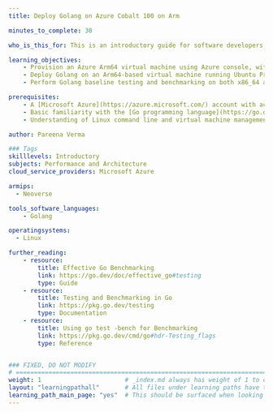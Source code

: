 ```yaml
---
title: Deploy Golang on Azure Cobalt 100 on Arm

minutes_to_complete: 30

who_is_this_for: This is an introductory guide for software developers, DevOps engineers, and cloud architects looking to migrate their Golang (Go) applications from x86_64 to high-performance Arm-based Azure Cobalt 100 virtual machines for improved cost efficiency and performance.

learning_objectives: 
    - Provision an Azure Arm64 virtual machine using Azure console, with Ubuntu Pro 24.04 LTS as the base image
    - Deploy Golang on an Arm64-based virtual machine running Ubuntu Pro 24.04 LTS
    - Perform Golang baseline testing and benchmarking on both x86_64 and Arm64 virtual machines

prerequisites:
    - A [Microsoft Azure](https://azure.microsoft.com/) account with access to Azure Cobalt 100 Arm-based instances (Dpsv6-series)
    - Basic familiarity with the [Go programming language](https://go.dev/) and cloud deployment practices
    - Understanding of Linux command line and virtual machine management

author: Pareena Verma

### Tags
skilllevels: Introductory
subjects: Performance and Architecture
cloud_service_providers: Microsoft Azure

armips:
  - Neoverse

tools_software_languages:
    - Golang

operatingsystems:
  - Linux

further_reading:
    - resource: 
        title: Effective Go Benchmarking
        link: https://go.dev/doc/effective_go#testing
        type: Guide
    - resource:
        title: Testing and Benchmarking in Go
        link: https://pkg.go.dev/testing
        type: Documentation
    - resource:        
        title: Using go test -bench for Benchmarking
        link: https://pkg.go.dev/cmd/go#hdr-Testing_flags
        type: Reference


### FIXED, DO NOT MODIFY
# ================================================================================
weight: 1                       # _index.md always has weight of 1 to order correctly
layout: "learningpathall"       # All files under learning paths have this same wrapper
learning_path_main_page: "yes"  # This should be surfaced when looking for related content. Only set for _index.md of learning path content.
---
```

